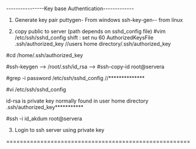 ----------------Key base Authentication-------------
1. Generate key pair
puttygen- From windows
ssh-key-gen-- from linux

2. copy public to server (path depends on sshd_config file)
#vim /etc/ssh/sshd_config
shift : set nu
60 AuthorizedKeysFile	.ssh/authorized_key 	//users home directory/.ssh/authorized_key

#cd /home/.ssh/authorized_key 

#ssh-keygen --> /root/.ssh/id_rsa -->
#ssh-copy-id root@servera

#grep -i password /etc/ssh/sshd_config		//**************

#vi /etc/ssh/sshd_config

id-rsa is private key normally found in user home directory .ssh/authorized_key***********

#ssh -i id_akdum root@servera

3. Login to ssh server using private key

======================================================